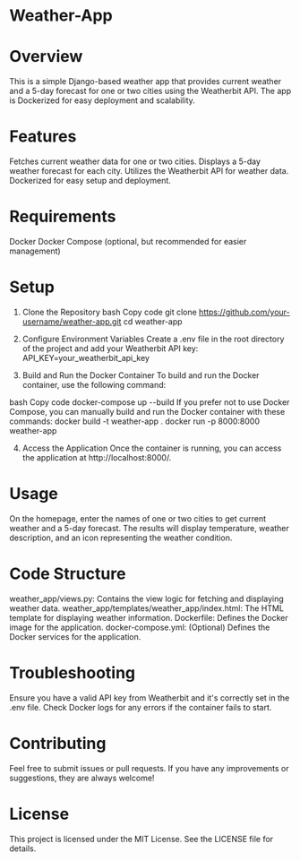# Weather-App
# Overview
This is a simple Django-based weather app that provides current weather and a 5-day forecast for one or two cities using the Weatherbit API. The app is Dockerized for easy deployment and scalability.

# Features
Fetches current weather data for one or two cities.
Displays a 5-day weather forecast for each city.
Utilizes the Weatherbit API for weather data.
Dockerized for easy setup and deployment.

# Requirements
Docker
Docker Compose (optional, but recommended for easier management)

# Setup
1. Clone the Repository
bash
Copy code
git clone https://github.com/your-username/weather-app.git
cd weather-app

2. Configure Environment Variables
Create a .env file in the root directory of the project and add your Weatherbit API key:
API_KEY=your_weatherbit_api_key

3. Build and Run the Docker Container
To build and run the Docker container, use the following command:

bash
Copy code
docker-compose up --build
If you prefer not to use Docker Compose, you can manually build and run the Docker container with these commands:
docker build -t weather-app .
docker run -p 8000:8000 weather-app

4. Access the Application
Once the container is running, you can access the application at http://localhost:8000/.

# Usage
On the homepage, enter the names of one or two cities to get current weather and a 5-day forecast.
The results will display temperature, weather description, and an icon representing the weather condition.

# Code Structure
weather_app/views.py: Contains the view logic for fetching and displaying weather data.
weather_app/templates/weather_app/index.html: The HTML template for displaying weather information.
Dockerfile: Defines the Docker image for the application.
docker-compose.yml: (Optional) Defines the Docker services for the application.

# Troubleshooting
Ensure you have a valid API key from Weatherbit and it's correctly set in the .env file.
Check Docker logs for any errors if the container fails to start.

# Contributing
Feel free to submit issues or pull requests. If you have any improvements or suggestions, they are always welcome!

# License
This project is licensed under the MIT License. See the LICENSE file for details.


